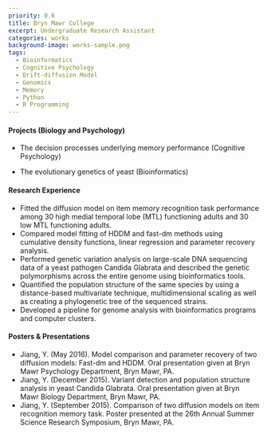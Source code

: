 ```yaml
---
priority: 0.6
title: Bryn Mawr College
excerpt: Undergraduate Research Assistant
categories: works
background-image: works-sample.png
tags:
  - Bioinformatics
  - Cognitive Psychology
  - Drift-diffusion Model
  - Genomics
  - Memory
  - Python
  - R Programming
---
```


#### Projects (Biology and Psychology)

- The decision processes underlying memory performance (Cognitive Psychology)

- The evolutionary genetics of yeast (Bioinformatics)


#### Research Experience

- Fitted the diffusion model on item memory recognition task performance among 30 high medial temporal lobe (MTL) functioning adults and 30 low MTL functioning adults.
- Compared model fitting of HDDM and fast-dm methods using cumulative density functions, linear regression and parameter recovery analysis.
- Performed genetic variation analysis on large-scale DNA sequencing data of a yeast pathogen Candida Glabrata and described the genetic polymorphisms across the entire genome using bioinformatics tools.
- Quantified the population structure of the same species by using a distance-based multivariate technique, multidimensional scaling as well as creating a phylogenetic tree of the sequenced strains.
- Developed a pipeline for genome analysis with bioinformatics programs and computer clusters.


#### Posters & Presentations

- Jiang, Y. (May 2016). Model comparison and parameter recovery of two diffusion models: Fast-dm and HDDM. Oral presentation given at Bryn Mawr Psychology Department, Bryn Mawr, PA.
- Jiang, Y. (December 2015). Variant detection and population structure analysis in yeast Candida Glabrata. Oral presentation given at Bryn Mawr Biology Department, Bryn Mawr, PA.
- Jiang, Y. (September 2015). Comparison of two diffusion models on item recognition memory task. Poster presented at the 26th Annual Summer Science Research Symposium, Bryn Mawr, PA.

